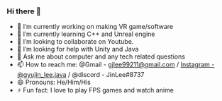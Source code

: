 ### Hi there 👋

- 🔭 I’m currently working on making VR game/software
- 🌱 I’m currently learning C++ and Unreal engine
- 👯 I’m looking to collaborate on Youtube.
- 🤔 I’m looking for help with Unity and Java
- 💬 Ask me about computer and any tech related questions
- 📫 How to reach me: @Gmail - gjlee99211@gmail.com / [Instagram - @gyujin_lee.java](https://www.instagram.com/gyujin_lee.java/) / @discord - JinLee#8737
- 😄 Pronouns: He/Him/His
- ⚡ Fun fact: I love to play FPS games and watch anime


